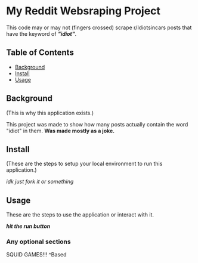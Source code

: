 # My Reddit Websraping Project
This code may or may not (fingers crossed) scrape r/Idiotsincars posts that have the keyword of **_"idiot"_**.
 ## Table of Contents
  - [Background](#background) 
 - [Install](#install) 
 - [Usage](#usage) 
 ## Background 
 (This is why this application exists.)

 This project was made to show how many posts actually contain the word "idiot" in them. **Was made mostly as a joke.**
  ## Install 
  (These are the steps to setup your local environment to run this application.) 

  _idk just fork it or something_
  ## Usage 
  These are the steps to use the application or interact with it. 
  
  ***hit the run button***
  ### Any optional sections
  
 SQUID GAMES!!!
 ^Based

